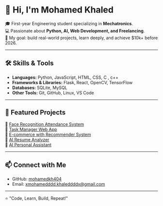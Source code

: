 # 👋 Hi, I'm Mohamed Khaled

🎓 First-year Engineering student specializing in **Mechatronics**.  
💻 Passionate about **Python, AI, Web Development, and Freelancing**.  
🚀 My goal: build real-world projects, learn deeply, and achieve $10k+ before 2026.  

---

## 🛠️ Skills & Tools
- **Languages:** Python, JavaScript, HTML, CSS, C , c++  
- **Frameworks & Libraries:** Flask, React, OpenCV, TensorFlow  
- **Databases:** SQLite, MySQL  
- **Other Tools:** Git, GitHub, Linux, VS Code  

---

## 📂 Featured Projects
🔹 [Face Recognition Attendance System](https://github.com/mohamedkh404/face-recognition-attendance)  
🔹 [Task Manager Web App](https://github.com/mohamedkh404/task-manager-webapp)  
🔹 [E-commerce with Recommender System](https://github.com/mohamedkh404/ecommerce-recommender)  
🔹 [AI Resume Analyzer](https://github.com/mohamedkh404/ai-resume-analyzer)  
🔹 [AI Personal Assistant](https://github.com/mohamedkh404/ai-personal-assistant)  

---

## 📫 Connect with Me
- GitHub: [mohamedkh404](https://github.com/mohamedkh404)    
- Email: xmohamedddd.khaleddddx@gmail.com  

---

⭐️ "Code, Learn, Build, Repeat!"
